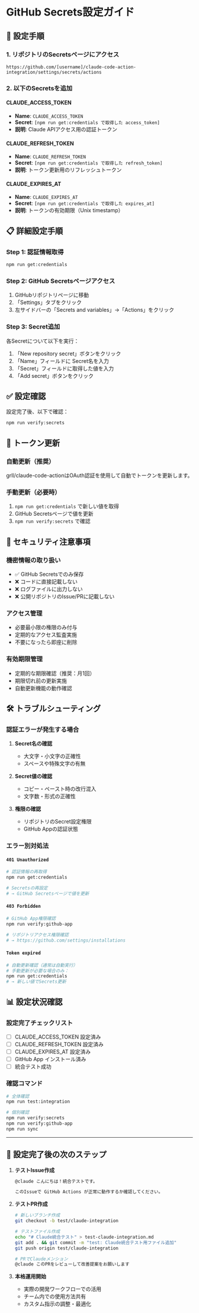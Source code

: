 # GitHub Secrets設定ガイド

## 🔐 設定手順

### 1. リポジトリのSecretsページにアクセス
```
https://github.com/[username]/claude-code-action-integration/settings/secrets/actions
```

### 2. 以下のSecretsを追加

#### CLAUDE_ACCESS_TOKEN
- **Name**: `CLAUDE_ACCESS_TOKEN`
- **Secret**: `[npm run get:credentials で取得した access_token]`
- **説明**: Claude APIアクセス用の認証トークン

#### CLAUDE_REFRESH_TOKEN  
- **Name**: `CLAUDE_REFRESH_TOKEN`
- **Secret**: `[npm run get:credentials で取得した refresh_token]`
- **説明**: トークン更新用のリフレッシュトークン

#### CLAUDE_EXPIRES_AT
- **Name**: `CLAUDE_EXPIRES_AT`
- **Secret**: `[npm run get:credentials で取得した expires_at]`
- **説明**: トークンの有効期限（Unix timestamp）

## 📋 詳細設定手順

### Step 1: 認証情報取得
```bash
npm run get:credentials
```

### Step 2: GitHub Secretsページアクセス
1. GitHubリポジトリページに移動
2. 「Settings」タブをクリック
3. 左サイドバーの「Secrets and variables」→「Actions」をクリック

### Step 3: Secret追加
各Secretについて以下を実行：
1. 「New repository secret」ボタンをクリック
2. 「Name」フィールドに Secret名を入力
3. 「Secret」フィールドに取得した値を入力
4. 「Add secret」ボタンをクリック

## ✅ 設定確認

設定完了後、以下で確認：
```bash
npm run verify:secrets
```

## 🔄 トークン更新

### 自動更新（推奨）
grll/claude-code-actionはOAuth認証を使用して自動でトークンを更新します。

### 手動更新（必要時）
1. `npm run get:credentials` で新しい値を取得
2. GitHub Secretsページで値を更新
3. `npm run verify:secrets` で確認

## 🚨 セキュリティ注意事項

### 機密情報の取り扱い
- ✅ GitHub Secretsでのみ保存
- ❌ コードに直接記載しない
- ❌ ログファイルに出力しない
- ❌ 公開リポジトリのIssue/PRに記載しない

### アクセス管理
- 必要最小限の権限のみ付与
- 定期的なアクセス監査実施
- 不要になったら即座に削除

### 有効期限管理
- 定期的な期限確認（推奨：月1回）
- 期限切れ前の更新実施
- 自動更新機能の動作確認

## 🛠️ トラブルシューティング

### 認証エラーが発生する場合
1. **Secret名の確認**
   - 大文字・小文字の正確性
   - スペースや特殊文字の有無

2. **Secret値の確認**
   - コピー・ペースト時の改行混入
   - 文字数・形式の正確性

3. **権限の確認**
   - リポジトリのSecret設定権限
   - GitHub Appの認証状態

### エラー別対処法

#### `401 Unauthorized`
```bash
# 認証情報の再取得
npm run get:credentials

# Secretsの再設定
# → GitHub Secretsページで値を更新
```

#### `403 Forbidden`
```bash
# GitHub App権限確認
npm run verify:github-app

# リポジトリアクセス権限確認
# → https://github.com/settings/installations
```

#### `Token expired`
```bash
# 自動更新確認（通常は自動実行）
# 手動更新が必要な場合のみ：
npm run get:credentials
# → 新しい値でSecrets更新
```

## 📊 設定状況確認

### 設定完了チェックリスト
- [ ] CLAUDE_ACCESS_TOKEN 設定済み
- [ ] CLAUDE_REFRESH_TOKEN 設定済み  
- [ ] CLAUDE_EXPIRES_AT 設定済み
- [ ] GitHub App インストール済み
- [ ] 統合テスト成功

### 確認コマンド
```bash
# 全体確認
npm run test:integration

# 個別確認
npm run verify:secrets
npm run verify:github-app
npm run sync
```

---

## 🎯 設定完了後の次のステップ

1. **テストIssue作成**
   ```markdown
   @claude こんにちは！統合テストです。
   
   このIssueで GitHub Actions が正常に動作するか確認してください。
   ```

2. **テストPR作成**
   ```bash
   # 新しいブランチ作成
   git checkout -b test/claude-integration
   
   # テストファイル作成
   echo "# Claude統合テスト" > test-claude-integration.md
   git add . && git commit -m "test: Claude統合テスト用ファイル追加"
   git push origin test/claude-integration
   
   # PRでClaudeメンション
   @claude このPRをレビューして改善提案をお願いします
   ```

3. **本格運用開始**
   - 実際の開発ワークフローでの活用
   - チーム内での使用方法共有
   - カスタム指示の調整・最適化 